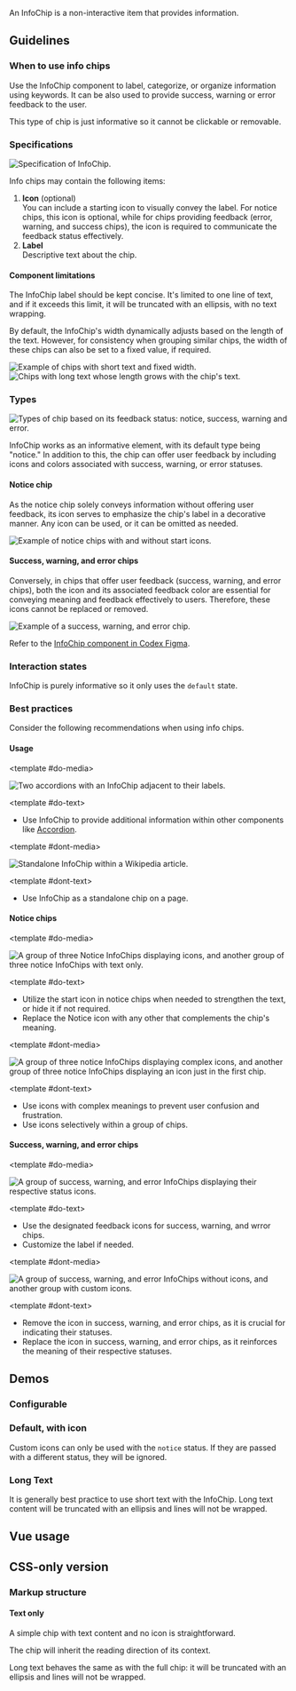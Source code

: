 <script setup>
import ChipWithIcon from '@/../component-demos/info-chip/examples/ChipWithIcon.vue';
import ChipWithLongText from '@/../component-demos/info-chip/examples/ChipWithLongText.vue';
import { CdxInfoChip } from '@wikimedia/codex';

const controlsConfig = [
	{
		name: 'icon',
		type: 'icon'
	},
	{
		name: 'status',
		type: 'radio',
		options: [ 'notice', 'warning', 'error', 'success' ],
	},
	{
		name: 'default',
		type: 'slot',
		default: 'Info Chip'
	}
];
</script>

An InfoChip is a non-interactive item that provides information.

## Guidelines

### When to use info chips
Use the InfoChip component to label, categorize, or organize information using keywords. It can be also used to provide success, warning or error feedback to the user.

This type of chip is just informative so it cannot be clickable or removable.

### Specifications
![Specification of InfoChip.](../../assets/components/info-chip-specifications.svg)

Info chips may contain the following items:
1. **Icon** (optional)<br>You can include a starting icon to visually convey the label. For notice chips, this icon is optional, while for chips providing feedback (error, warning, and success chips), the icon is required to communicate the feedback status effectively.
2. **Label**<br>Descriptive text about the chip.

#### Component limitations

The InfoChip label should be kept concise. It's limited to one line of text, and if it exceeds this limit, it will be truncated with an ellipsis, with no text wrapping.

By default, the InfoChip's width dynamically adjusts based on the length of the text. However, for consistency when grouping similar chips, the width of these chips can also be set to a fixed value, if required.

<div class="cdx-docs-grid cdx-docs-grid-columns-2">
    <img src="../../assets/components/info-chip-specifications-length.svg" alt="Example of chips with short text and fixed width.">
    <img src="../../assets/components/info-chip-specifications-fixed-width.svg" alt="Chips with long text whose length grows with the chip's text.">
</div>

### Types

![Types of chip based on its feedback status: notice, success, warning and error.](../../assets/components/info-chip-types.svg)

InfoChip works as an informative element, with its default type being "notice." In addition to this, the chip can offer user feedback by including icons and colors associated with success, warning, or error statuses.

#### Notice chip
As the notice chip solely conveys information without offering user feedback, its icon serves to emphasize the chip's label in a decorative manner. Any icon can be used, or it can be omitted as needed.

![Example of notice chips with and without start icons.](../../assets/components/info-chip-types-notice.svg)

#### Success, warning, and error chips
Conversely, in chips that offer user feedback (success, warning, and error chips), both the icon and its associated feedback color are essential for conveying meaning and feedback effectively to users. Therefore, these icons cannot be replaced or removed.

![Example of a success, warning, and error chip.](../../assets/components/info-chip-types-feedback.svg)

Refer to the [InfoChip component in Codex Figma](https://www.figma.com/file/KoDuJMadWBXtsOtzGS4134/%E2%9D%96-Codex-components?type=design&node-id=8952-74698&mode=design&t=2O0ceqiRfqCtnidq-11).

### Interaction states
InfoChip is purely informative so it only uses the `default` state.

### Best practices

Consider the following recommendations when using info chips.

#### Usage

<cdx-demo-rules>

<template #do-media>

![Two accordions with an InfoChip adjacent to their labels.](../../assets/components/info-chip-practices-usage-do.svg)

</template>

<template #do-text>

- Use InfoChip to provide additional information within other components like [Accordion](./accordion.md).

</template>

<template #dont-media>

![Standalone InfoChip within a Wikipedia article.](../../assets/components/info-chip-practices-usage-dont.svg)

</template>

<template #dont-text>

- Use InfoChip as a standalone chip on a page.

</template>

</cdx-demo-rules>

#### Notice chips

<cdx-demo-rules>

<template #do-media>

![A group of three Notice InfoChips displaying icons, and another group of three notice InfoChips with text only.](../../assets/components/info-chip-practices-icon-notice-do.svg)

</template>

<template #do-text>

- Utilize the start icon in notice chips when needed to strengthen the text, or hide it if not required.
- Replace the Notice icon with any other that complements the chip's meaning.

</template>

<template #dont-media>

![A group of three notice InfoChips displaying complex icons, and another group of three notice InfoChips displaying an icon just in the first chip.](../../assets/components/info-chip-practices-icon-notice-dont.svg)

</template>

<template #dont-text>

- Use icons with complex meanings to prevent user confusion and frustration.
- Use icons selectively within a group of chips.

</template>

</cdx-demo-rules>

#### Success, warning, and error chips

<cdx-demo-rules>

<template #do-media>

![A group of success, warning, and error InfoChips displaying their respective status icons.](../../assets/components/info-chip-practices-icon-feedback-do.svg)

</template>

<template #do-text>

- Use the designated feedback icons for success, warning, and wrror chips.
- Customize the label if needed.

</template>

<template #dont-media>

![A group of success, warning, and error InfoChips without icons, and another group with custom icons.](../../assets/components/info-chip-practices-icon-feedback-dont.svg)

</template>

<template #dont-text>

- Remove the icon in success, warning, and error chips, as it is crucial for indicating their statuses.
- Replace the icon in success, warning, and error chips, as it reinforces the meaning of their respective statuses.

</template>

</cdx-demo-rules>

## Demos

### Configurable

<cdx-demo-wrapper :controls-config="controlsConfig" :show-generated-code="true">

<template v-slot:demo="{ propValues, slotValues }" :show-generated-code="true">
	<cdx-info-chip v-bind="propValues">
		{{ slotValues.default }}
	</cdx-info-chip>
</template>

</cdx-demo-wrapper>

### Default, with icon
Custom icons can only be used with the `notice` status. If they are passed with
a different status, they will be ignored.

<cdx-demo-wrapper>
<template v-slot:demo>
	<chip-with-icon />
</template>

<template v-slot:code>

:::code-group

<<< @/../component-demos/info-chip/examples/ChipWithIcon.vue [NPM]

<<< @/../component-demos/info-chip/examples-mw/ChipWithIcon.vue [MediaWiki]

:::

</template>
</cdx-demo-wrapper>

### Long Text
It is generally best practice to use short text with the InfoChip. Long text
content will be truncated with an ellipsis and lines will not be wrapped.

<cdx-demo-wrapper>
<template v-slot:demo>
	<chip-with-long-text />
</template>

<template v-slot:code>

:::code-group

<<< @/../component-demos/info-chip/examples/ChipWithLongText.vue [NPM]

<<< @/../component-demos/info-chip/examples-mw/ChipWithLongText.vue [MediaWiki]

:::

</template>
</cdx-demo-wrapper>

## Vue usage

## CSS-only version

### Markup structure

#### Text only

A simple chip with text content and no icon is straightforward.

<cdx-demo-wrapper>
<template v-slot:demo>
	<!-- Outer element is a <div>. -->
	<div class="cdx-info-chip">
		<!-- Text element. -->
		<span class="cdx-info-chip--text">
			<!-- Chip text -->
			Info Chip
		</span>
    </div>
</template>
<template v-slot:code>

```html
	<!-- Outer element is a <div>. -->
	<div class="cdx-info-chip">
		<!-- Text element. -->
		<span class="cdx-info-chip--text">
			<!-- Chip text -->
			Info Chip
		</span>
    </div>
```
</template>
</cdx-demo-wrapper>

The chip will inherit the reading direction of its context.

<cdx-demo-wrapper>
<template v-slot:demo>
	<!-- Establish a right-to-left reading context -->
	<div dir="rtl">
		<!-- Outer element is a <div>. -->
		<div class="cdx-info-chip">
			<!-- Text element. -->
			<span class="cdx-info-chip--text">
				<!-- Chip text -->
				Right-to-left Chip
			</span>
		</div>
	</div>
</template>
<template v-slot:code>

```html
	<!-- Establish a right-to-left reading context -->
	<div dir="rtl">
		<!-- Outer element is a <div>. -->
		<div class="cdx-info-chip">
			<!-- Text element. -->
			<span class="cdx-info-chip--text">
				<!-- Chip text -->
				Right-to-left Chip
			</span>
		</div>
	</div>
```
</template>
</cdx-demo-wrapper>

Long text behaves the same as with the full chip: it will be
truncated with an ellipsis and lines will not be wrapped.
<cdx-demo-wrapper>
<template v-slot:demo>
	<!-- Outer element is a <div>. -->
	<div class="cdx-info-chip">
		<!-- Text element. -->
		<span class="cdx-info-chip--text">
			<!-- Chip text -->
			This is really really really really really
			really really really really really really
			really really really really really really
			really really really really really really
			long text
		</span>
    </div>
</template>
<template v-slot:code>

```html
	<!-- Outer element is a <div>. -->
	<div class="cdx-info-chip">
		<!-- Text element. -->
		<span class="cdx-info-chip--text">
			<!-- Chip text -->
			This is really really really really really
			really really really really really really
			really really really really really really
			really really really really really really
			long text
		</span>
    </div>
```
</template>
</cdx-demo-wrapper>
